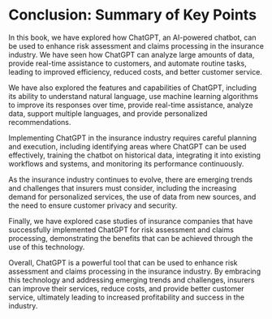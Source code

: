 Conclusion: Summary of Key Points
=================================

In this book, we have explored how ChatGPT, an AI-powered chatbot, can be used to enhance risk assessment and claims processing in the insurance industry. We have seen how ChatGPT can analyze large amounts of data, provide real-time assistance to customers, and automate routine tasks, leading to improved efficiency, reduced costs, and better customer service.

We have also explored the features and capabilities of ChatGPT, including its ability to understand natural language, use machine learning algorithms to improve its responses over time, provide real-time assistance, analyze data, support multiple languages, and provide personalized recommendations.

Implementing ChatGPT in the insurance industry requires careful planning and execution, including identifying areas where ChatGPT can be used effectively, training the chatbot on historical data, integrating it into existing workflows and systems, and monitoring its performance continuously.

As the insurance industry continues to evolve, there are emerging trends and challenges that insurers must consider, including the increasing demand for personalized services, the use of data from new sources, and the need to ensure customer privacy and security.

Finally, we have explored case studies of insurance companies that have successfully implemented ChatGPT for risk assessment and claims processing, demonstrating the benefits that can be achieved through the use of this technology.

Overall, ChatGPT is a powerful tool that can be used to enhance risk assessment and claims processing in the insurance industry. By embracing this technology and addressing emerging trends and challenges, insurers can improve their services, reduce costs, and provide better customer service, ultimately leading to increased profitability and success in the industry.
